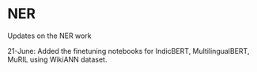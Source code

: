 # NER
Updates on the NER work

21-June:
Added the finetuning notebooks for IndicBERT, MultilingualBERT, MuRIL using WikiANN dataset.
